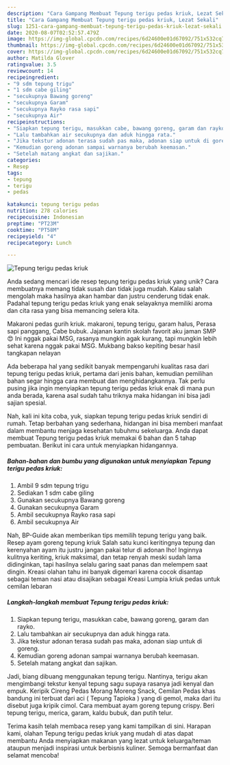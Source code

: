 ```yaml
---
description: "Cara Gampang Membuat Tepung terigu pedas kriuk, Lezat Sekali"
title: "Cara Gampang Membuat Tepung terigu pedas kriuk, Lezat Sekali"
slug: 1251-cara-gampang-membuat-tepung-terigu-pedas-kriuk-lezat-sekali
date: 2020-08-07T02:52:57.479Z
image: https://img-global.cpcdn.com/recipes/6d24600e01d67092/751x532cq70/tepung-terigu-pedas-kriuk-foto-resep-utama.jpg
thumbnail: https://img-global.cpcdn.com/recipes/6d24600e01d67092/751x532cq70/tepung-terigu-pedas-kriuk-foto-resep-utama.jpg
cover: https://img-global.cpcdn.com/recipes/6d24600e01d67092/751x532cq70/tepung-terigu-pedas-kriuk-foto-resep-utama.jpg
author: Matilda Glover
ratingvalue: 3.5
reviewcount: 14
recipeingredient:
- "9 sdm tepung trigu"
- "1 sdm cabe giling"
- "secukupnya Bawang goreng"
- "secukupnya Garam"
- "secukupnya Rayko rasa sapi"
- "secukupnya Air"
recipeinstructions:
- "Siapkan tepung terigu, masukkan cabe, bawang goreng, garam dan rayko."
- "Lalu tambahkan air secukupnya dan aduk hingga rata."
- "Jika tekstur adonan terasa sudah pas maka, adonan siap untuk di goreng."
- "Kemudian goreng adonan sampai warnanya berubah keemasan."
- "Setelah matang angkat dan sajikan."
categories:
- Resep
tags:
- tepung
- terigu
- pedas

katakunci: tepung terigu pedas 
nutrition: 278 calories
recipecuisine: Indonesian
preptime: "PT23M"
cooktime: "PT58M"
recipeyield: "4"
recipecategory: Lunch

---
```



![Tepung terigu pedas kriuk](https://img-global.cpcdn.com/recipes/6d24600e01d67092/751x532cq70/tepung-terigu-pedas-kriuk-foto-resep-utama.jpg)

Anda sedang mencari ide resep tepung terigu pedas kriuk yang unik? Cara membuatnya memang tidak susah dan tidak juga mudah. Kalau salah mengolah maka hasilnya akan hambar dan justru cenderung tidak enak. Padahal tepung terigu pedas kriuk yang enak selayaknya memiliki aroma dan cita rasa yang bisa memancing selera kita.

Makaroni pedas gurih kriuk. makaroni, tepung terigu, garam halus, Perasa sapi panggang, Cabe bubuk. Jajanan kantin skolah favorit aku jaman SMP 😍 Ini nggak pakai MSG, rasanya mungkin agak kurang, tapi mungkin lebih sehat karena nggak pakai MSG. Mukbang bakso kepiting besar hasil tangkapan nelayan

Ada beberapa hal yang sedikit banyak mempengaruhi kualitas rasa dari tepung terigu pedas kriuk, pertama dari jenis bahan, kemudian pemilihan bahan segar hingga cara membuat dan menghidangkannya. Tak perlu pusing jika ingin menyiapkan tepung terigu pedas kriuk enak di mana pun anda berada, karena asal sudah tahu triknya maka hidangan ini bisa jadi sajian spesial.


Nah, kali ini kita coba, yuk, siapkan tepung terigu pedas kriuk sendiri di rumah. Tetap berbahan yang sederhana, hidangan ini bisa memberi manfaat dalam membantu menjaga kesehatan tubuhmu sekeluarga. Anda dapat membuat Tepung terigu pedas kriuk memakai 6 bahan dan 5 tahap pembuatan. Berikut ini cara untuk menyiapkan hidangannya.

<!--inarticleads1-->

##### Bahan-bahan dan bumbu yang digunakan untuk menyiapkan Tepung terigu pedas kriuk:

1. Ambil 9 sdm tepung trigu
1. Sediakan 1 sdm cabe giling
1. Gunakan secukupnya Bawang goreng
1. Gunakan secukupnya Garam
1. Ambil secukupnya Rayko rasa sapi
1. Ambil secukupnya Air


Nah, BP-Guide akan memberikan tips memilih tepung terigu yang baik. Resep ayam goreng tepung kriuk Salah satu kunci keritingnya tepung dan kerenyahan ayam itu justru jangan pakai telur di adonan lho! Inginnya kulitnya keriting, kriuk maksimal, dan tetap renyah meski sudah lama didinginkan, tapi hasilnya selalu garing saat panas dan melempem saat dingin. Kreasi olahan tahu ini banyak digemari karena cocok disantap sebagai teman nasi atau disajikan sebagai Kreasi Lumpia kriuk pedas untuk cemilan lebaran 

<!--inarticleads2-->

##### Langkah-langkah membuat Tepung terigu pedas kriuk:

1. Siapkan tepung terigu, masukkan cabe, bawang goreng, garam dan rayko.
1. Lalu tambahkan air secukupnya dan aduk hingga rata.
1. Jika tekstur adonan terasa sudah pas maka, adonan siap untuk di goreng.
1. Kemudian goreng adonan sampai warnanya berubah keemasan.
1. Setelah matang angkat dan sajikan.


Jadi, biang dibuang menggunakan tepung terigu. Nantinya, terigu akan mengimbangi tekstur kenyal tepung sagu supaya rasanya jadi kenyal dan empuk. Keripik Cireng Pedas Morang Moreng Snack, Cemilan Pedas khas bandung ini terbuat dari aci ( Tepung Tapioka ) yang di gemol, maka dari itu disebut juga kripik cimol. Cara membuat ayam goreng tepung crispy. Beri tepung terigu, merica, garam, kaldu bubuk, dan putih telur. 

Terima kasih telah membaca resep yang kami tampilkan di sini. Harapan kami, olahan Tepung terigu pedas kriuk yang mudah di atas dapat membantu Anda menyiapkan makanan yang lezat untuk keluarga/teman ataupun menjadi inspirasi untuk berbisnis kuliner. Semoga bermanfaat dan selamat mencoba!
